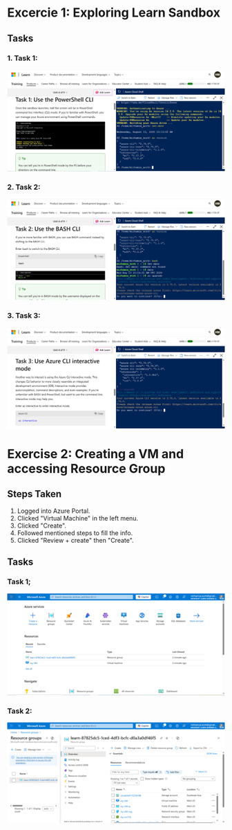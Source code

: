 # Excercie 1: Exploring Learn Sandbox

## Tasks

### 1. Task 1: 
![Task 1](screenshots/Task1.PNG)

### 2. Task 2:
![Task 2](screenshots/Task2.PNG)

### 3. Task 3:
![Task 3](screenshots/Task3.PNG)



# Exercise 2: Creating a VM and accessing Resource Group

## Steps Taken
1. Logged into Azure Portal.
2. Clicked "Virtual Machine" in the left menu.
3. Clicked "Create".
4. Followed mentioned steps to fill the info.
5. Clicked "Review + create" then "Create".

## Tasks

### Task 1;
![Step 1](screenshots/Step1_Ex2.PNG)

### Task 2:
![Step 2](screenshots/Step2_Ex2.PNG)
